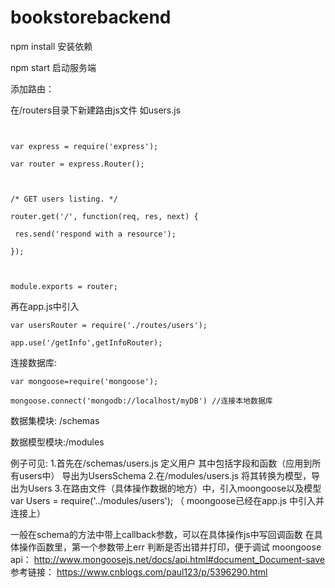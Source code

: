 # bookstorebackend

npm install 安装依赖

npm start 启动服务端



添加路由：

在/routers目录下新建路由js文件 如users.js

```


var express = require('express');

var router = express.Router();



/* GET users listing. */

router.get('/', function(req, res, next) {

 res.send('respond with a resource');

});



module.exports = router;
```

再在app.js中引入

`var usersRouter = require('./routes/users');`

`app.use('/getInfo',getInfoRouter);`



连接数据库:

`var mongoose=require('mongoose');`

`mongoose.connect('mongodb://localhost/myDB') //连接本地数据库`

数据集模块: /schemas

数据模型模块:/modules

例子可见:
1.首先在/schemas/users.js 定义用户 其中包括字段和函数（应用到所有users中） 导出为UsersSchema
2.在/modules/users.js 将其转换为模型，导出为Users
3.在路由文件（具体操作数据的地方）中，引入moongoose以及模型var Users = require('../modules/users'); （ moongoose已经在app.js 中引入并连接上）

一般在schema的方法中带上callback参数，可以在具体操作js中写回调函数
在具体操作函数里，第一个参数带上err 判断是否出错并打印，便于调试
moongoose api：
http://www.mongoosejs.net/docs/api.html#document_Document-save
参考链接：
https://www.cnblogs.com/paul123/p/5396290.html